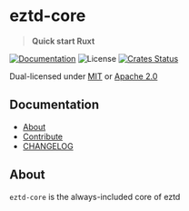 # eztd-core

> **Quick start Ruxt**

[![Documentation](https://img.shields.io/badge/docs-master-blue.svg)][Documentation]
![License](https://img.shields.io/crates/l/eztd-core.svg)
[![Crates Status](https://img.shields.io/crates/v/eztd-core.svg)](https://crates.io/crates/eztd-core)

Dual-licensed under [MIT](LICENSE-MIT) or [Apache 2.0](LICENSE-APACHE)

## Documentation

- [About](#about)
- [Contribute](CONTRIBUTING.md)
- [CHANGELOG](CHANGELOG.md)

## About

`eztd-core` is the always-included core of eztd

[Documentation]: https://docs.rs/eztd-core

